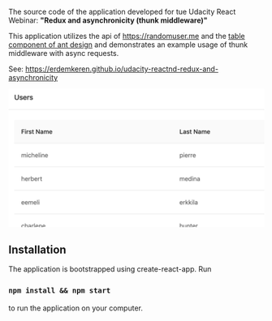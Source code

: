 The source code of the application developed for tue Udacity React Webinar: **"Redux and asynchronicity (thunk middleware)"**

This application utilizes the api of https://randomuser.me and the [table component of ant design](https://ant.design/components/table/)
and demonstrates an example usage of thunk middleware with async requests.

See: https://erdemkeren.github.io/udacity-reactnd-redux-and-asynchronicity

![App screenshot](screenshot.png?raw=true "Screenshot")


## Installation

The application is bootstrapped using create-react-app. Run 

### `npm install && npm start`

to run the application on your computer.
